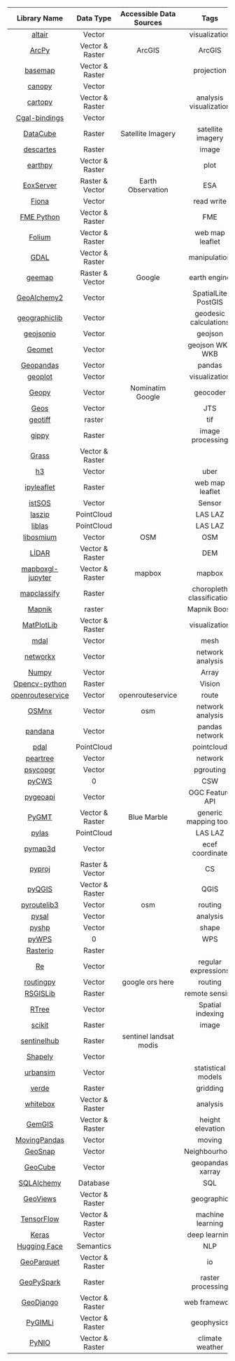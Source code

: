 | **Library Name** | **Data Type** | **Accessible Data Sources** | **Tags** |
|:---:|:---:|:---:|:---:|
| [altair][1] | Vector |  | visualization |
| [ArcPy][2] | Vector & Raster | ArcGIS | ArcGIS |
| [basemap][3] | Vector & Raster |  | projection |
| [canopy][4] | Vector |  |  |
| [cartopy][5] | Vector & Raster |  | analysis visualization |
| [Cgal-bindings][6] | Vector |  |  |
| [DataCube][7] | Raster | Satellite Imagery | satellite imagery |
| [descartes][8] | Raster |  | image |
| [earthpy][9] | Vector & Raster |  | plot |
| [EoxServer][10] | Raster & Vector | Earth Observation | ESA |
| [Fiona][11] | Vector |  | read write |
| [FME Python][12] | Vector & Raster |  | FME |
| [Folium][13] | Vector & Raster |  | web map leaflet |
| [GDAL][14] | Vector & Raster |  | manipulation |
| [geemap][15] | Raster & Vector | Google | earth engine |
| [GeoAlchemy2][16] | Vector |  | SpatialLite PostGIS |
| [geographiclib][17] | Vector |  | geodesic calculations |
| [geojsonio][18] | Vector |  | geojson |
| [Geomet][19] | Vector |  | geojson WKT WKB |
| [Geopandas][20] | Vector |  | pandas |
| [geoplot][21] | Vector |  | visualization |
| [Geopy][22] | Vector | Nominatim Google | geocoder |
| [Geos][23] | Vector |  | JTS |
| [geotiff][24] | raster |  | tif |
| [gippy][25] | Raster |  | image processing |
| [Grass][26] | Vector & Raster |  |  |
| [h3][27] | Vector |  | uber |
| [ipyleaflet][28] | Raster |  | web map leaflet |
| [istSOS][29] | Vector |  | Sensor |
| [laszip][30] | PointCloud |  | LAS LAZ |
| [liblas][31] | PointCloud |  | LAS LAZ |
| [libosmium][32] | Vector | OSM | OSM |
| [LİDAR][33] | Vector & Raster |  | DEM |
| [mapboxgl-jupyter][34] | Vector & Raster | mapbox | mapbox |
| [mapclassify][35] | Raster |  | choropleth classification |
| [Mapnik][36] | raster |  | Mapnik Boost |
| [MatPlotLib][37] | Vector & Raster |  | visualization |
| [mdal][38] | Vector |  | mesh |
| [networkx][39] | Vector |  | network analysis |
| [Numpy][40] | Vector |  | Array |
| [Opencv-python][41] | Raster |  | Vision |
| [openrouteservice][42] | Vector | openrouteservice | route |
| [OSMnx][43] | Vector | osm | network analysis |
| [pandana][44] | Vector |  | pandas network |
| [pdal][45] | PointCloud |  | pointcloud |
| [peartree][46] | Vector |  | network |
| [psycopgr][47] | Vector |  | pgrouting |
| [pyCWS][48] | 0 |  | CSW |
| [pygeoapi][49] | Vector |  | OGC Feature API |
| [PyGMT][50] | Vector & Raster | Blue Marble | generic mapping tools |
| [pylas][51] | PointCloud |  | LAS LAZ |
| [pymap3d][52] | Vector |  | ecef coordinate |
| [pyproj][53] | Raster & Vector |  | CS |
| [pyQGIS][54] | Vector & Raster |  | QGIS |
| [pyroutelib3][55] | Vector | osm | routing |
| [pysal][56] | Vector |  | analysis |
| [pyshp][57] | Vector |  | shape |
| [pyWPS][58] | 0 |  | WPS |
| [Rasterio][59] | Raster |  |  |
| [Re][60] | Vector |  | regular expressions |
| [routingpy][61] | Vector | google ors here | routing |
| [RSGISLib][62] | Raster |  | remote sensing |
| [RTree][63] | Vector |  | Spatial indexing |
| [scikit][64] | Raster |  | image |
| [sentinelhub][65] | Raster | sentinel landsat modis |  |
| [Shapely][66] | Vector |  |  |
| [urbansim][67] | Vector |  | statistical models |
| [verde][68] | Raster |  | gridding |
| [whitebox][69] | Vector & Raster |  | analysis |
| [GemGIS][70] | Vector & Raster |  | height elevation |
| [MovingPandas][71] | Vector |  | moving |
| [GeoSnap][72] | Vector |  | Neighbourhood |
| [GeoCube][73] | Vector |  | geopandas xarray |
| [SQLAlchemy][74] | Database |  | SQL |
| [GeoViews][75] | Vector & Raster |  | geographic |
| [TensorFlow][76] | Vector & Raster |  | machine learning |
| [Keras][77] | Vector |  | deep learning |
| [Hugging Face][78] | Semantics |  | NLP |
| [GeoParquet][79] | Vector & Raster |  | io |
| [GeoPySpark][80] | Raster |  | raster processing |
| [GeoDjango][81] | Vector & Raster |  | web framework |
| [PyGIMLi][82] | Vector & Raster |  | geophysics |
| [PyNIO][83] | Vector & Raster |  | climate weather |

[1]: https://altair-viz.github.io/index.html
[2]: https://pro.arcgis.com/en/pro-app/latest/arcpy/functions/alphabetical-list-of-arcpy-functions.htm
[3]: https://matplotlib.org/basemap/users/index.html
[4]: https://github.com/CanopySimulations/canopy-python
[5]: https://scitools.org.uk/cartopy/docs/latest/reference/index.html
[6]: https://github.com/sciencectn/cgal-bindings
[7]: https://datacube-core.readthedocs.io/en/latest/api/core-classes/datacube.html
[8]: https://pypi.org/project/descartes/
[9]: https://earthpy.readthedocs.io/en/latest/
[10]: https://docs.eoxserver.org/en/stable/apidoc/modules.html
[11]: https://fiona.readthedocs.io/en/stable/
[12]: https://docs.safe.com/fme/html/fmepython/index.html
[13]: https://python-visualization.github.io/folium/
[14]: https://gdal.org/api/python.html
[15]: https://geemap.org/
[16]: https://geoalchemy-2.readthedocs.io/en/latest/index.html
[17]: https://geographiclib.sourceforge.io/1.52/python/index.html
[18]: https://github.com/jwass/geojsonio.py
[19]: https://github.com/geomet/geomet
[20]: https://geopandas.org/en/stable/docs.html
[21]: https://residentmario.github.io/geoplot/api_reference.html
[22]: https://github.com/geopy/geopy
[23]: https://libgeos.org/
[24]: https://github.com/KipCrossing/geotiff
[25]: https://gippy.readthedocs.io/en/latest/
[26]: https://grasswiki.osgeo.org/wiki/GRASS_Python_Scripting_Library
[27]: https://h3geo.org/docs/
[28]: https://github.com/jupyter-widgets/ipyleaflet
[29]: http://istsos.org/en/latest/doc/
[30]: https://github.com/tmontaigu/laszip-python
[31]: https://liblas.org/tutorial/python.html
[32]: https://github.com/osmcode/pyosmium
[33]: https://lidar.gishub.org/
[34]: https://mapbox-mapboxgl-jupyter.readthedocs-hosted.com/en/latest/
[35]: https://github.com/pysal/mapclassify
[36]: https://mapnik.org/docs/v2.2.0/api/python/index.html
[37]: https://matplotlib.org/stable/api/index.html
[38]: https://www.mdal.xyz/api/python_api.html#python-api
[39]: https://networkx.org/documentation/stable/reference/index.html
[40]: https://numpy.org/doc/stable/reference/index.html#reference
[41]: https://pypi.org/project/opencv-python/
[42]: https://openrouteservice.org/dev/#/api-docs
[43]: https://osmnx.readthedocs.io/en/stable/index.html
[44]: http://udst.github.io/pandana/
[45]: https://pdal.io/python.html
[46]: https://github.com/kuanb/peartree
[47]: https://github.com/herrkaefer/psycopgr
[48]: https://pycsw.org/
[49]: https://docs.pygeoapi.io/en/stable/index.html
[50]: https://www.pygmt.org/latest/
[51]: https://pylas.readthedocs.io/en/latest/index.html
[52]: https://geospace-code.github.io/pymap3d/
[53]: https://pyproj4.github.io/pyproj/latest/
[54]: https://qgis.org/pyqgis/master/
[55]: https://github.com/MKuranowski/pyroutelib3
[56]: https://pysal.org/libpysal/api.html
[57]: https://github.com/GeospatialPython/pyshp
[58]: https://pywps.org/
[59]: https://rasterio.readthedocs.io/en/latest/
[60]: https://docs.python.org/3/library/re.html
[61]: https://routingpy.readthedocs.io/en/latest/?badge=latest
[62]: http://rsgislib.org/rsgislib.html
[63]: https://toblerity.org/rtree/
[64]: https://scikit-image.org/docs/stable/api/api.html
[65]: https://sentinelhub-py.readthedocs.io/en/latest/
[66]: https://shapely.readthedocs.io/en/stable/
[67]: https://udst.github.io/urbansim/index.html
[68]: https://www.fatiando.org/verde/latest/
[69]: https://github.com/giswqs/whitebox-python
[70]: https://gemgis.readthedocs.io
[71]: https://movingpandas.github.io/movingpandas/
[72]: https://spatialucr.github.io/geosnap-guide
[73]: https://corteva.github.io/geocube
[74]: https://docs.sqlalchemy.org/en/20/
[75]: https://geoviews.org/
[76]: https://www.tensorflow.org/api_docs/python/tf
[77]: https://keras.io/api/
[78]: https://huggingface.co/
[79]: https://github.com/darcy-r/geoparquet-python
[80]: https://geopyspark.readthedocs.io/en/latest/
[81]: https://docs.djangoproject.com/en/3.2/ref/contrib/gis/
[82]: https://www.pygimli.org/documentation.html
[83]: https://www.pyngl.ucar.edu/Nio.shtml
